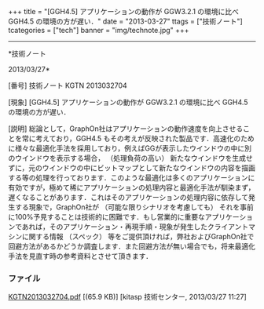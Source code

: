 ﻿+++
title = "[GGH4.5] アプリケーションの動作が GGW3.2.1 の環境に比べ GGH4.5 の環境の方が遅い．"
date = "2013-03-27"
ttags = ["技術ノート"]
tcategories = ["tech"]
banner = "img/technote.jpg"
+++

-----------------------------------------------------------------------------------------------------------------------------

*技術ノート

2013/03/27*


[番号]
技術ノート KGTN 2013032704

[現象]
[GGH4.5] アプリケーションの動作が GGW3.2.1 の環境に比べ GGH4.5
の環境の方が遅い．

[説明]
総論として，GraphOn社はアプリケーションの動作速度を向上させることを常に考えており，GGH4.5
もその考えが反映された製品です．高速化のために様々な最適化手法を採用しており，例えばGGが表示したウインドウの中に別のウインドウを表示する場合，
（処理負荷の高い）
新たなウインドウを生成せずに，元のウインドウの中にビットマップとして新たなウインドウの内容を描画する等の処理を行っております．このような最適化は多くのアプリケーションに有効ですが，極めて稀にアプリケーションの処理内容と最適化手法が馴染まず，遅くなることがあります．これはそのアプリケーションの処理内容に依存して発生する現象で，GraphOn社が
（可能な限りシナリオを考慮しても）
それを事前に100%予見することは技術的に困難です．もし営業的に重要なアプリケーションであれば，そのアプリケーション・再現手順・現象が発生したクライアントマシンに関する情報
（スペック）
等をご提供頂ければ，弊社およびGraphOn社で回避方法があるかどうか調査します．また回避方法が無い場合でも，将来最適化手法を見直す時の参考資料とさせて頂きます．


### ファイル

 
 


[KGTN2013032704.pdf](http://techreport.kitasp.net/attachments/download/1294/KGTN2013032704.pdf)
 [(65.9 KB)] [kitasp 技術センター, 2013/03/27
11:27]


 


 

